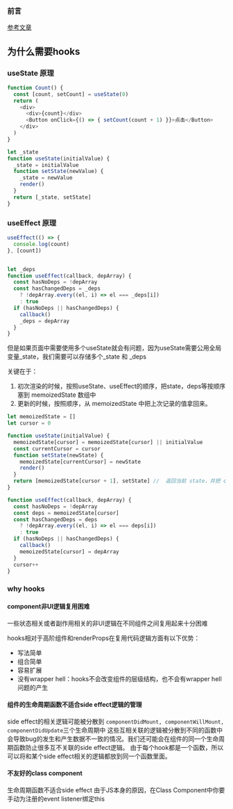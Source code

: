 ### 前言

[参考文章](https://github.com/brickspert/blog/issues/26)
<!-- more -->

## 为什么需要hooks


### useState 原理
```js
function Count() {
  const [count, setCount] = useState(0)
  return (
    <div>
      <div>{count}</div>
      <Button onClick={() => { setCount(count + 1) }}>点击</Button>
    </div>
  )
}

let _state
function useState(initialValue) {
  _state = initialValue
  function setState(newValue) {
    _state = newValue
    render()
  }
  return [_state, setState]
}
```

### useEffect 原理
```js
useEffect(() => {
  console.log(count)
}, [count])


let _deps
function useEffect(callback, depArray) {
  const hasNoDeps = !depArray
  const hasChangedDeps = _deps
    ? !depArray.every((el, i) => el === _deps[i])
    : true
  if (hasNoDeps || hasChangedDeps) {
    callback()
    _deps = depArray
  }
}
```

但是如果页面中需要使用多个useState就会有问题，因为useState需要公用全局变量_state，我们需要可以存储多个_state 和 _deps

关键在于：
1. 初次渲染的时候，按照useState、useEffect的顺序，把state，deps等按顺序塞到 memoizedState 数组中
2. 更新的时候，按照顺序，从 memoizedState 中把上次记录的值拿回来。

```js
let memoizedState = []
let cursor = 0

function useState(initialValue) {
  memoizedState[cursor] = memoizedState[cursor] || initialValue
  const currentCursor = cursor
  function setState(newState) {
    memoizedState[currentCursor] = newState
    render()
  }
  return [memoizedState[cursor + 1], setState] //  返回当前 state，并把 cursor 加 1
}

function useEffect(callback, depArray) {
  const hasNoDeps = !depArray
  const deps = memoizedState[cursor]
  const hasChangedDeps = deps
    ? !depArray.every((el, i) => el === deps[i])
    : true
  if (hasNoDeps || hasChangedDeps) {
    callback()
    memoizedState[cursor] = depArray
  }
  cursor++
}
```

### why hooks
#### component非UI逻辑复用困难
一些状态相关或者副作用相关的非UI逻辑在不同组件之间复用起来十分困难


hooks相对于高阶组件和renderProps在复用代码逻辑方面有以下优势：
- 写法简单
- 组合简单
- 容易扩展
- 没有wrapper hell：hooks不会改变组件的层级结构，也不会有wrapper hell问题的产生


#### 组件的生命周期函数不适合side effect逻辑的管理
side effect的相关逻辑可能被分散到 `componentDidMount, componentWillMount, componentDidUpdate`三个生命周期中
这些互相关联的逻辑被分散到不同的函数中会导致bug的发生和产生数据不一致的情况。我们还可能会在组件的同一个生命周期函数防止很多互不关联的side effect逻辑。
由于每个hook都是一个函数，所以可以将和某个side effect相关的逻辑都放到同一个函数里面。


#### 不友好的class component

生命周期函数不适合side effect
由于JS本身的原因，在Class Component中你要手动为注册的event listener绑定this

